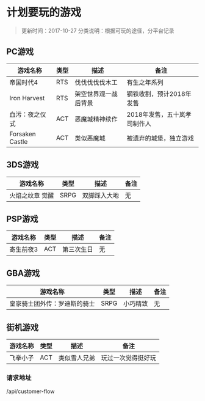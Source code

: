 # 计划要玩的游戏
>更新时间：2017-10-27
>分类说明：根据可玩的途径，分平台记录  

## PC游戏  
| 游戏名称 | 类型 | 描述 | 备注  
| -------- | --- | --- | ---
| 帝国时代4 | RTS | 伐伐伐伐伐木工 | 有生之年系列  
| Iron Harvest | RTS | 架空世界观一战后背景 | 钢铁收割，预计2018年发售
| 血污：夜之仪式 | ACT | 恶魔城精神续作 | 2018年发售，五十岚孝司制作人
| Forsaken Castle | ACT | 类似恶魔城 | 被遗弃的城堡，独立游戏

## 3DS游戏  
| 游戏名称 | 类型 | 描述 | 备注
| ------- | --- | --- | ---
| 火焰之纹章 觉醒 | SRPG | 双脚踩入大地 | 无

## PSP游戏  
| 游戏名称 | 类型 | 描述 | 备注
| ------- | --- | --- | ---
| 寄生前夜3 | ACT | 第三次生日 | 无

## GBA游戏  
| 游戏名称 | 类型 | 描述 | 备注
| ------- | --- | --- | ---
| 皇家骑士团外传：罗迪斯的骑士 | SRPG | 小巧精致 | 无

## 街机游戏  
| 游戏名称 | 类型 | 描述 | 备注
| --------------- | --- | --- | ---
| 飞拳小子 | ACT | 类似雪人兄弟 | 玩过一次觉得挺好玩

### 请求地址  
/api/customer-flow
